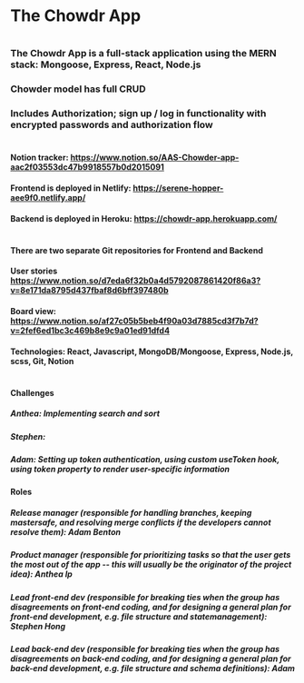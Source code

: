 # The Chowdr App
#
### The Chowdr App is a full-stack application using the MERN stack: Mongoose, Express, React, Node.js
### Chowder model has full CRUD
### Includes Authorization; sign up / log in functionality with encrypted passwords and authorization flow
#
#### Notion tracker: https://www.notion.so/AAS-Chowder-app-aac2f03553dc47b9918557b0d2015091
#### Frontend is deployed in Netlify: https://serene-hopper-aee9f0.netlify.app/
#### Backend is deployed in Heroku: https://chowdr-app.herokuapp.com/
#

#### There are two separate Git repositories for Frontend and Backend
#### User stories https://www.notion.so/d7eda6f32b0a4d5792087861420f86a3?v=8e171da8795d437fbaf8d6bff397480b
#### Board view: https://www.notion.so/af27c05b5beb4f90a03d7885cd3f7b7d?v=2fef6ed1bc3c469b8e9c9a01ed91dfd4
#### Technologies: React, Javascript, MongoDB/Mongoose, Express, Node.js, scss, Git, Notion
#

#### Challenges
##### Anthea: Implementing search and sort
##### Stephen:
##### Adam: Setting up token authentication, using custom useToken hook, using token property to render user-specific information

#### Roles
##### Release manager (responsible for handling branches, keeping mastersafe, and resolving merge conflicts if the developers cannot resolve them): Adam Benton
##### Product manager (responsible for prioritizing tasks so that the user gets the most out of the app -- this will usually be the originator of the project idea): Anthea Ip
##### Lead front-end dev (responsible for breaking ties when the group has disagreements on front-end coding, and for designing a general plan for front-end development, e.g. file structure and statemanagement): Stephen Hong
##### Lead back-end dev (responsible for breaking ties when the group has disagreements on back-end coding, and for designing a general plan for back-end development, e.g. file structure and schema definitions): Adam





